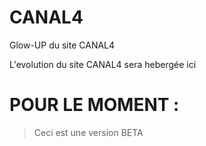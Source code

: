 # CANAL4
Glow-UP du site CANAL4

L'evolution du site CANAL4 sera hebergée ici 

# POUR LE MOMENT : 
> Ceci est une version BETA 
